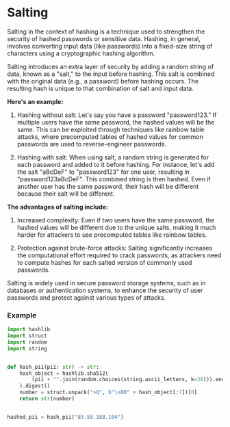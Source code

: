 # Salting

Salting in the context of hashing is a technique used to strengthen the security
of hashed passwords or sensitive data. Hashing, in general, involves converting
input data (like passwords) into a fixed-size string of characters using a
cryptographic hashing algorithm.

Salting introduces an extra layer of security by adding a random string of data,
known as a "salt," to the input before hashing. This salt is combined with the
original data (e.g., a password) before hashing occurs. The resulting hash is
unique to that combination of salt and input data.

**Here's an example:**

1. Hashing without salt: Let's say you have a password "password123." If
   multiple users have the same password, the hashed values will be the same.
   This can be exploited through techniques like rainbow table attacks, where
   precomputed tables of hashed values for common passwords are used to
   reverse-engineer passwords.

1. Hashing with salt: When using salt, a random string is generated for each
   password and added to it before hashing. For instance, let's add the salt
   "aBcDeF" to "password123" for one user, resulting in "password123aBcDeF".
   This combined string is then hashed. Even if another user has the same
   password, their hash will be different because their salt will be different.

**The advantages of salting include:**

1. Increased complexity: Even if two users have the same password, the hashed
   values will be different due to the unique salts, making it much harder for
   attackers to use precomputed tables like rainbow tables.

2. Protection against brute-force attacks: Salting significantly increases the
   computational effort required to crack passwords, as attackers need to
   compute hashes for each salted version of commonly used passwords.

Salting is widely used in secure password storage systems, such as in databases
or authentication systems, to enhance the security of user passwords and protect
against various types of attacks.

### Example

```python
import hashlib
import struct
import random
import string


def hash_pii(pii: str) -> str:
    hash_object = hashlib.sha512(
        (pii + "".join(random.choices(string.ascii_letters, k=30))).encode("ascii")
    ).digest()
    number = struct.unpack(">Q", b"\x00" + hash_object[:7])[0]
    return str(number)


hashed_pii = hash_pii("83.58.188.104")
```
